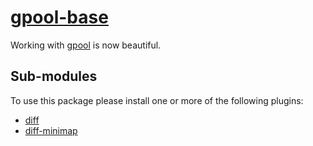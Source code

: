 # [gpool-base](https://atom.io/packages/gpool-base)

Working with [gpool](https://www.npmjs.com/package/gpool) is now beautiful.


## Sub-modules

To use this package please install one or more of the following plugins:
 * [diff](https://atom.io/packages/gpool-diff)
 * [diff-minimap](https://atom.io/packages/gpool-diff-minimap)